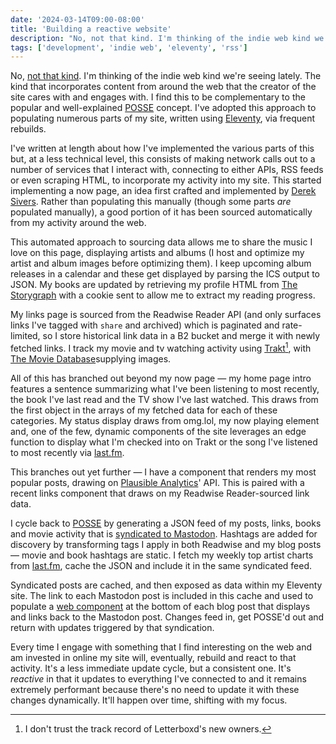 ```yaml
---
date: '2024-03-14T09:00-08:00'
title: 'Building a reactive website'
description: "No, not that kind. I'm thinking of the indie web kind we're seeing lately. The kind that incorporates content from around the web that the creator of the site cares with and engages with. I find this to be complementary to the popular and well-explained POSSE concept. I've adopted this approach to populating numerous parts of my site, written using Eleventy, via frequent rebuilds."
tags: ['development', 'indie web', 'eleventy', 'rss']
---
```

No, [not that kind](https://react.dev). I'm thinking of the indie web kind we're seeing lately. The kind that incorporates content from around the web that the creator of the site cares with and engages with. I find this to be complementary to the popular and well-explained [POSSE](https://indieweb.org/POSSE) concept. I've adopted this approach to populating numerous parts of my site, written using [Eleventy](https://www.11ty.dev), via frequent rebuilds.<!-- excerpt -->

I've written at length about how I've implemented the various parts of this but, at a less technical  level, this consists of making network calls out to a number of services that I interact with, connecting to either APIs, RSS feeds or even scraping HTML, to incorporate my activity into my site. This started implementing a now page, an idea first crafted and implemented by [Derek Sivers](https://sive.rs/now). Rather than populating this manually (though some parts *are* populated manually), a good portion of it has been sourced automatically from my activity around the web.

This automated approach to sourcing data allows me to share the music I love on this page, displaying artists and albums (I host and optimize my artist and album images before optimizing them). I keep upcoming album releases in a calendar and these get displayed by parsing the ICS output to JSON. My books are updated by retrieving my profile HTML from [The Storygraph](https://app.thestorygraph.com) with a cookie sent to allow me to extract my reading progress.

My links page is sourced from the Readwise Reader API (and only surfaces links I've tagged with `share` and archived) which is paginated and rate-limited, so I store historical link data in a B2 bucket and merge it with newly fetched links. I track my movie and tv watching activity using [Trakt](https://trakt.tv)[^1], with [The Movie Database](https://www.themoviedb.org)supplying images.

All of this has branched out beyond my now page — my home page intro features a sentence summarizing what I've been listening to most recently, the book I've last read and the TV show I've last watched. This draws from the first object in the arrays of my fetched data for each of these categories. My status display draws from omg.lol, my now playing element and, one of the few, dynamic components of the site leverages an edge function to display what I'm checked into on Trakt or the song I've listened to most recently via [last.fm](https://last.fm).

This branches out yet further — I have a component that renders my most popular posts, drawing on [Plausible Analytics](https://plausible.io)' API. This is paired with a recent links component that draws on my Readwise Reader-sourced link data.

I cycle back to [POSSE](https://indieweb.org/POSSE) by generating a JSON feed of my posts, links, books and movie activity that is [syndicated to Mastodon](https://github.com/nhoizey/github-action-feed-to-mastodon). Hashtags are added for discovery by transforming tags I apply in both Readwise and my blog posts — movie and book hashtags are static. I fetch my weekly top artist charts from [last.fm](https://last.fm), cache the JSON and include it in the same syndicated feed.

Syndicated posts are cached, and then exposed as data within my Eleventy site. The link to each Mastodon post is included in this cache and used to populate a [web component](https://github.com/daviddarnes/mastodon-post) at the bottom of each blog post that displays and links back to the Mastodon post. Changes feed in, get POSSE'd out and return with updates triggered by that syndication.

Every time I engage with something that I find interesting on the web and am invested in online my site will, eventually, rebuild and react to that activity. It's a less immediate update cycle, but a consistent one. It's *reactive* in that it updates to everything I've connected to and it remains extremely performant because there's no need to update it with these changes dynamically. It'll happen over time, shifting with my focus.

[^1]: I don't trust the track record of Letterboxd's new owners.